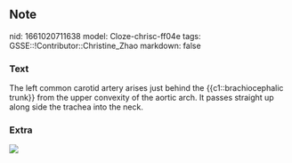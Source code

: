 ## Note
nid: 1661020711638
model: Cloze-chrisc-ff04e
tags: GSSE::!Contributor::Christine_Zhao
markdown: false

### Text
<div>
  <div>
    <div>
      The left common carotid artery arises just behind the
      {{c1::brachiocephalic trunk}} from the upper convexity of the
      aortic arch. It passes straight up along side the trachea
      into the neck.
    </div>
  </div>
</div>

### Extra
<img src="Screen%20Shot%202021-06-03%20at%2012.58.49%20pm.png">
